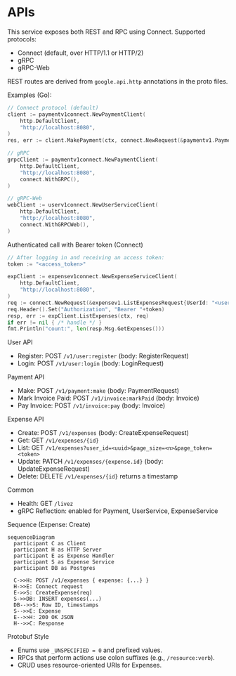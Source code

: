 # APIs

This service exposes both REST and RPC using Connect.
Supported protocols:
- Connect (default, over HTTP/1.1 or HTTP/2)
- gRPC
- gRPC-Web

REST routes are derived from `google.api.http` annotations in the proto files.

Examples (Go):

```go
// Connect protocol (default)
client := paymentv1connect.NewPaymentClient(
    http.DefaultClient,
    "http://localhost:8080",
)
res, err := client.MakePayment(ctx, connect.NewRequest(&paymentv1.PaymentRequest{/*...*/}))

// gRPC
grpcClient := paymentv1connect.NewPaymentClient(
    http.DefaultClient,
    "http://localhost:8080",
    connect.WithGRPC(),
)

// gRPC-Web
webClient := userv1connect.NewUserServiceClient(
    http.DefaultClient,
    "http://localhost:8080",
    connect.WithGRPCWeb(),
)
```

Authenticated call with Bearer token (Connect)

```go
// After logging in and receiving an access token:
token := "<access_token>"

expClient := expensev1connect.NewExpenseServiceClient(
    http.DefaultClient,
    "http://localhost:8080",
)
req := connect.NewRequest(&expensev1.ListExpensesRequest{UserId: "<user-id>"})
req.Header().Set("Authorization", "Bearer "+token)
resp, err := expClient.ListExpenses(ctx, req)
if err != nil { /* handle */ }
fmt.Println("count:", len(resp.Msg.GetExpenses()))
```

User API
- Register: POST `/v1/user:register` (body: RegisterRequest)
- Login: POST `/v1/user:login` (body: LoginRequest)

Payment API
- Make: POST `/v1/payment:make` (body: PaymentRequest)
- Mark Invoice Paid: POST `/v1/invoice:markPaid` (body: Invoice)
- Pay Invoice: POST `/v1/invoice:pay` (body: Invoice)

Expense API
- Create: POST `/v1/expenses` (body: CreateExpenseRequest)
- Get: GET `/v1/expenses/{id}`
- List: GET `/v1/expenses?user_id=<uuid>&page_size=<n>&page_token=<token>`
- Update: PATCH `/v1/expenses/{expense.id}` (body: UpdateExpenseRequest)
- Delete: DELETE `/v1/expenses/{id}` returns a timestamp

Common
- Health: GET `/livez`
- gRPC Reflection: enabled for Payment, UserService, ExpenseService

Sequence (Expense: Create)

```mermaid
sequenceDiagram
  participant C as Client
  participant H as HTTP Server
  participant E as Expense Handler
  participant S as Expense Service
  participant DB as Postgres

  C->>H: POST /v1/expenses { expense: {...} }
  H->>E: Connect request
  E->>S: CreateExpense(req)
  S->>DB: INSERT expenses(...)
  DB-->>S: Row ID, timestamps
  S-->>E: Expense
  E-->>H: 200 OK JSON
  H-->>C: Response
```

Protobuf Style
- Enums use `_UNSPECIFIED = 0` and prefixed values.
- RPCs that perform actions use colon suffixes (e.g., `/resource:verb`).
- CRUD uses resource-oriented URIs for Expenses.
